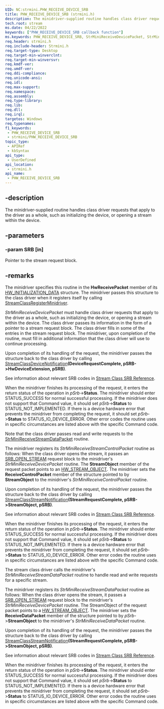 ```yaml
---
UID: NC:strmini.PHW_RECEIVE_DEVICE_SRB
title: PHW_RECEIVE_DEVICE_SRB (strmini.h)
description: The minidriver-supplied routine handles class driver requests that apply to the driver as a whole, such as initializing the device, or opening a stream within the device.
tech.root: stream
ms.date: 04/22/2022
keywords: ["PHW_RECEIVE_DEVICE_SRB callback function"]
ms.keywords: PHW_RECEIVE_DEVICE_SRB, StrMiniReceiveDevicePacket, StrMiniReceiveDevicePacket routine [Streaming Media Devices], stream.strminireceivedevicepacket, strmini-routines_5c9f03d0-a2b0-4078-8ef8-d84cf150355c.xml, strmini/StrMiniReceiveDevicePacket
req.header: strmini.h
req.include-header: Strmini.h
req.target-type: Desktop
req.target-min-winverclnt: 
req.target-min-winversvr: 
req.kmdf-ver: 
req.umdf-ver: 
req.ddi-compliance: 
req.unicode-ansi: 
req.idl: 
req.max-support: 
req.namespace: 
req.assembly: 
req.type-library: 
req.lib: 
req.dll: 
req.irql: 
targetos: Windows
req.typenames: 
f1_keywords:
 - PHW_RECEIVE_DEVICE_SRB
 - strmini/PHW_RECEIVE_DEVICE_SRB
topic_type:
 - APIRef
 - kbSyntax
api_type:
 - UserDefined
api_location:
 - strmini.h
api_name:
 - PHW_RECEIVE_DEVICE_SRB
---
```


## -description

The minidriver-supplied routine handles class driver requests that apply to the driver as a whole, such as initializing the device, or opening a stream within the device.

## -parameters

### -param SRB [in]

Pointer to the stream request block.

## -remarks

The minidriver specifies this routine in the **HwReceivePacket** member of its [HW_INITIALIZATION_DATA](./ns-strmini-_hw_initialization_data.md) structure. The minidriver passes this structure to the class driver when it registers itself by calling [StreamClassRegisterMinidriver](./nf-strmini-streamclassregisteradapter.md).

*StrMiniReceiveDevicePacket* must handle class driver requests that apply to the driver as a whole, such as initializing the device, or opening a stream within the device. The class driver passes its information in the form of a pointer to a stream request block. The class driver fills in some of the entries in the stream request block. The minidriver, upon completion of the routine, must fill in additional information that the class driver will use to continue processing.

Upon completion of its handling of the request, the minidriver passes the structure back to the class driver by calling [StreamClassDeviceNotification](./nf-strmini-streamclassdevicenotification.md)**(DeviceRequestComplete, pSRB->HwDeviceExtension, pSRB)**.

See information about relevant SRB codes in [Stream Class SRB Reference](/windows-hardware/drivers/stream/stream-class-srb-reference).

When the minidriver finishes its processing of the request, it enters the return status of the operation in *pSrb*->**Status**. The minidriver should enter STATUS_SUCCESS for normal successful processing. If the minidriver does not support that Command value, it should set *pSrb*->**Status** to STATUS_NOT_IMPLEMENTED. If there is a device hardware error that prevents the minidriver from completing the request, it should set *pSrb*->**Status** to STATUS_IO_DEVICE_ERROR. Other error codes the routine uses in specific circumstances are listed above with the specific Command code.

Note that the class driver passes read and write requests to the [StrMiniReceiveStreamDataPacket]() routine.

The minidriver registers its *StrMiniReceiveStreamControlPacket* routine as follows: When the class driver opens the stream, it passes an [SRB_OPEN_STREAM](/windows-hardware/drivers/stream/srb-open-stream) request block to the minidriver's *StrMiniReceiveDevicePacket* routine. The **StreamObject** member of the request packet points to an [HW_STREAM_OBJECT](./ns-strmini-_hw_stream_object.md). The minidriver sets the **ReceiveControlPacket** member of the structure pointed to by **StreamObject** to the minidriver's *StrMiniReceiveControlPacket* routine.

Upon completion of its handling of the request, the minidriver passes the structure back to the class driver by calling [StreamClassStreamNotification](./nf-strmini-streamclassstreamnotification.md)**(StreamRequestComplete, pSRB->StreamObject, pSRB)**.

See information about relevant SRB codes in [Stream Class SRB Reference](/windows-hardware/drivers/stream/stream-class-srb-reference).

When the minidriver finishes its processing of the request, it enters the return status of the operation in *pSrb*->**Status**. The minidriver should enter STATUS_SUCCESS for normal successful processing. If the minidriver does not support that Command value, it should set *pSrb*->**Status** to STATUS_NOT_IMPLEMENTED. If there is a device hardware error that prevents the minidriver from completing the request, it should set *pSrb*->**Status** to STATUS_IO_DEVICE_ERROR. Other error codes the routine uses in specific circumstances are listed above with the specific Command code.

The stream class driver calls the minidriver's *StrMiniReceiveStreamDataPacket* routine to handle read and write requests for a specific stream.

The minidriver registers its *StrMiniReceiveStreamDataPacket* routine as follows: When the class driver opens the stream, it passes a [SRB_OPEN_STREAM](/windows-hardware/drivers/stream/srb-open-stream) request block to the minidriver's *StrMiniReceiveDevicePacket* routine. The StreamObject of the request packet points to a [HW_STREAM_OBJECT](./ns-strmini-_hw_stream_object.md). The minidriver sets the **ReceiveDataPacket** member of the structure pointed to by *pSrb*->**StreamObject** to the minidriver's *StrMiniReceiveDataPacket* routine.

Upon completion of its handling of the request, the minidriver passes the structure back to the class driver by calling [StreamClassStreamNotification](./nf-strmini-streamclassstreamnotification.md)**(StreamRequestComplete, pSRB->StreamObject, pSRB)**.

See information about relevant SRB codes in [Stream Class SRB Reference](/windows-hardware/drivers/stream/stream-class-srb-reference).

When the minidriver finishes its processing of the request, it enters the return status of the operation in *pSrb*->**Status**. The minidriver should enter STATUS_SUCCESS for normal successful processing. If the minidriver does not support that Command value, it should set *pSrb*->**Status** to STATUS_NOT_IMPLEMENTED. If there is a device hardware error that prevents the minidriver from completing the request, it should set *pSrb*->**Status** to STATUS_IO_DEVICE_ERROR. Other error codes the routine uses in specific circumstances are listed above with the specific Command code.
